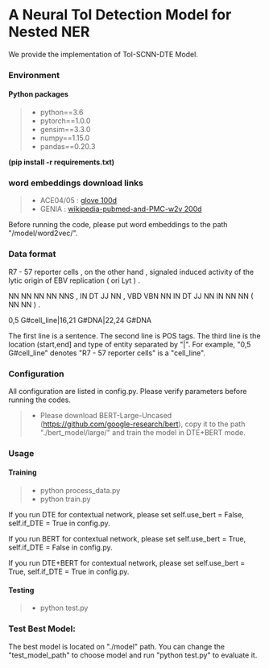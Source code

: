 # A Neural ToI Detection Model for Nested NER

We provide the implementation of ToI-SCNN-DTE Model.

### Environment
#### Python packages
>- python==3.6
>- pytorch==1.0.0
>- gensim==3.3.0
>- numpy==1.15.0
>- pandas==0.20.3

**(pip install -r requirements.txt)**
### word embeddings download links
>- ACE04/05 : [glove 100d](https://drive.google.com/open?id=1qDmFF0bUKHt5GpANj7jCUmDXgq50QJKw)
>- GENIA : [wikipedia-pubmed-and-PMC-w2v 200d](http://evexdb.org/pmresources/vec-space-models/wikipedia-pubmed-and-PMC-w2v.bin)

Before running the code, please put word embeddings to the path "/model/word2vec/".

### Data format

R7 - 57 reporter cells , on the other hand , signaled induced activity of the lytic origin of EBV replication ( ori Lyt ) .

NN NN NN NN NNS , IN DT JJ NN , VBD VBN NN IN DT JJ NN IN NN NN ( NN NN ) .

0,5 G#cell_line|16,21 G#DNA|22,24 G#DNA

The first line is a sentence. The second line is POS tags. The third line is the location (start,end] and type of entity separated by "|". For example, "0,5 G#cell_line" denotes "R7 - 57 reporter cells"  is a "cell_line".


### Configuration
All configuration are listed in config.py. Please verify parameters before running the codes.
>- Please download BERT-Large-Uncased (https://github.com/google-research/bert), copy it to the path "./bert_model/large/"  and train the  model in DTE+BERT  mode.

### Usage
#### Training
>- python process_data.py
>- python train.py 

If you run DTE for contextual network, please set  self.use_bert = False, self.if_DTE = True in config.py.

If you run BERT for contextual network, please set  self.use_bert = True, self.if_DTE = False in config.py. 

If you run DTE+BERT for contextual network, please set  self.use_bert = True, self.if_DTE = True in config.py.

#### Testing
>- python test.py

### Test Best Model:
The best model is located on "./model" path. You can change the "test_model_path" to choose model and run
"python test.py" to evaluate it.
